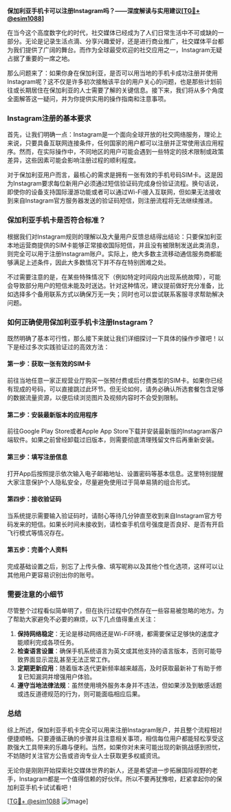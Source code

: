 **保加利亚手机卡可以注册Instagram吗？——深度解读与实用建议[[TG💪+ @esim1088](https://t.me/s/esim1088)]**

在当今这个高度数字化的时代，社交媒体已经成为了人们日常生活中不可或缺的一部分。无论是记录生活点滴、分享兴趣爱好，还是进行商业推广，社交媒体平台都为我们提供了广阔的舞台。而作为全球最受欢迎的社交应用之一，Instagram无疑占据了重要的一席之地。

那么问题来了：如果你身在保加利亚，是否可以用当地的手机卡成功注册并使用Instagram呢？这不仅是许多初次接触该平台的用户关心的问题，也是那些计划前往或长期居住在保加利亚的人士需要了解的关键信息。接下来，我们将从多个角度全面解答这一疑问，并为你提供实用的操作指南和注意事项。

### Instagram注册的基本要求

首先，让我们明确一点：Instagram是一个面向全球开放的社交网络服务，理论上来说，只要具备互联网连接条件，任何国家的用户都可以注册并正常使用该应用程序。然而，在实际操作中，不同地区的用户可能会遇到一些特定的技术限制或政策差异，这些因素可能会影响注册过程的顺利程度。

对于保加利亚用户而言，最核心的需求是拥有一张有效的手机号码SIM卡。这是因为Instagram要求每位新用户必须通过短信验证码完成身份验证流程。换句话说，即使你的设备支持国际漫游功能或者可以通过Wi-Fi接入互联网，但如果无法接收到来自Instagram官方服务器发送的验证码短信，则注册流程将无法继续推进。

### 保加利亚手机卡是否符合标准？

根据我们对Instagram规则的理解以及大量用户反馈总结得出结论：只要保加利亚本地运营商提供的SIM卡能够正常接收国际短信，并且没有被限制发送此类消息，则完全可以用于注册Instagram账户。实际上，绝大多数主流移动通信服务商都能够满足上述条件，因此大多数情况下并不存在特别困难之处。

不过需要注意的是，在某些特殊情况下（例如特定时间段内出现系统故障），可能会导致部分用户的短信未能及时送达。针对这种情况，建议提前做好充分准备，比如选择多个备用联系方式以确保万无一失；同时也可以尝试联系客服寻求帮助解决问题。

### 如何正确使用保加利亚手机卡注册Instagram？

既然明确了基本可行性，那么接下来就让我们详细探讨一下具体的操作步骤吧！以下是经过多次实践验证过的高效方法：

#### 第一步：获取一张有效的SIM卡
前往当地任意一家正规营业厅购买一张预付费或后付费类型的SIM卡。如果你已经有现成的号码，可以直接跳过此环节。但无论如何，请务必确认所选套餐包含足够的数据流量资源，以便后续浏览图片及视频内容时不会受到限制。

#### 第二步：安装最新版本的应用程序
前往Google Play Store或者Apple App Store下载并安装最新版的Instagram客户端软件。如果之前曾经卸载过旧版本，则需要彻底清理残留文件后再重新安装。

#### 第三步：填写注册信息
打开App后按照提示依次输入电子邮箱地址、设置密码等基本信息。这里特别提醒大家注意保护个人隐私安全，尽量避免使用过于简单易猜的组合形式。

#### 第四步：接收验证码
当系统提示需要输入验证码时，请耐心等待几分钟直至收到来自Instagram官方号码发来的短信。如果长时间未接收到，请检查手机信号强度是否良好、是否有开启飞行模式等情况存在。

#### 第五步：完善个人资料
完成基础设置之后，别忘了上传头像、填写昵称以及其他个性化选项，这样可以让其他用户更容易识别出你的账号。

### 需要注意的小细节

尽管整个过程看似简单明了，但在执行过程中仍然存在一些容易被忽略的地方。为了帮助大家避免不必要的麻烦，以下几点值得重点关注：

1. **保持网络稳定**：无论是移动网络还是Wi-Fi环境，都需要保证足够快的速度才能顺利完成各项任务。
2. **检查语言设置**：确保手机系统语言为英文或其他支持的语言版本，否则可能导致界面显示混乱甚至无法正常工作。
3. **定期更新应用**：随着版本迭代更新频率越来越高，及时获取最新补丁有助于修复已知漏洞并增强用户体验。
4. **遵守当地法律法规**：虽然使用境外服务本身并不违法，但如果涉及到敏感话题或违反道德规范的行为，则可能面临相应后果。

### 总结

综上所述，保加利亚手机卡完全可以用来注册Instagram账户，并且整个流程相对便捷顺畅。只要遵循正确的步骤并且注意相关事项，相信每位用户都能轻松享受这款强大工具带来的乐趣与便利。当然，如果你对未来可能出现的新挑战感到担忧，不妨随时关注官方公告或咨询专业人士获取更多权威资讯。

无论你是刚刚开始探索社交媒体世界的新人，还是希望进一步拓展国际视野的老手，Instagram都是一个值得信赖的好伙伴。所以不要再犹豫啦，赶紧拿起你的保加利亚手机卡试试看吧！

[[TG💪+ @esim1088](https://t.me/s/esim1088) ![Image](https://i.postimg.cc/4NQfJmqS/Snipaste-2025-05-13-00-14-12.png)]